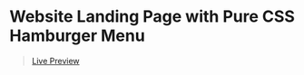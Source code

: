# Website Landing Page with Pure CSS Hamburger Menu

> [Live Preview](https://stupefied-swartz-86e6bd.netlify.app/)

